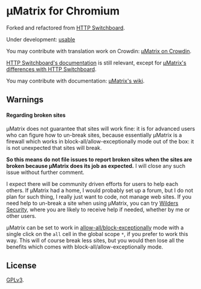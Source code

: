 # µMatrix for Chromium

Forked and refactored from [HTTP Switchboard](https://github.com/gorhill/httpswitchboard).

Under development: [usable](https://github.com/gorhill/uMatrix/releases)

You may contribute with translation work on Crowdin: [µMatrix on Crowdin](https://crowdin.com/project/umatrix).

[HTTP Switchboard's documentation](https://github.com/gorhill/httpswitchboard/wiki) is still relevant, except for [µMatrix's differences with HTTP Switchboard](https://github.com/gorhill/uMatrix/wiki/Changes-from-HTTP-Switchboard).

You may contribute with documentation: [µMatrix's wiki](https://github.com/gorhill/uMatrix/wiki).

## Warnings

#### Regarding broken sites

µMatrix does not guarantee that sites will work fine: it is for advanced users who can figure how to un-break sites, because essentially µMatrix is a firewall which works in block-all/allow-exceptionally mode out of the box: it is not unexpected that sites will break.

**So this means do not file issues to report broken sites when the sites are broken because µMatrix does its job as expected.** I will close any such issue without further comment.

I expect there will be community driven efforts for users to help each others. If µMatrix had a home, I would probably set up a forum, but I do not plan for such thing, I really just want to code, not manage web sites. If you need help to un-break a site when using µMatrix, you can try [Wilders Security](http://www.wilderssecurity.com/threads/umatrix-the-http-switchboard-successor.369601/), where you are likely to receive help if needed, whether by me or other users.

µMatrix can be set to work in [allow-all/block-exceptionally](https://github.com/gorhill/httpswitchboard/wiki/How-to-use-HTTP-Switchboard:-Two-opposing-views#the-allow-allblock-exceptionally-approach) mode with a single click on the `all` cell in the global scope `*`, if you prefer to work this way. This will of course break less sites, but you would then lose all the benefits which comes with block-all/allow-exceptionally mode.


## License

<a href="https://github.com/gorhill/umatrix/blob/master/LICENSE.txt">GPLv3</a>.
